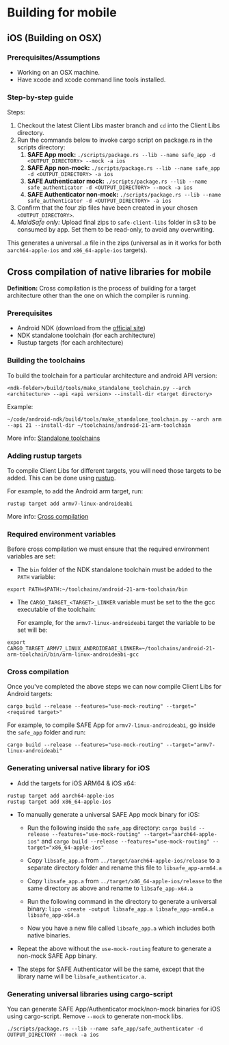 # Building for mobile

## iOS (Building on OSX)

### Prerequisites/Assumptions

- Working on an OSX machine.
- Have xcode and xcode command line tools installed.

### Step-by-step guide

Steps:

1. Checkout the latest Client Libs master branch and `cd` into the Client Libs directory.
1. Run the commands below to invoke cargo script on package.rs in the scripts directory:
    1. **SAFE App mock:** `./scripts/package.rs --lib --name safe_app -d <OUTPUT_DIRECTORY> --mock -a ios`
    1. **SAFE App non-mock:** `./scripts/package.rs --lib --name safe_app -d <OUTPUT_DIRECTORY> -a ios`
    1. **SAFE Authenticator mock:** `./scripts/package.rs --lib --name safe_authenticator -d <OUTPUT_DIRECTORY> --mock -a ios`
    1. **SAFE Authenticator non-mock:** `./scripts/package.rs --lib --name safe_authenticator -d <OUTPUT_DIRECTORY> -a ios`
1. Confirm that the four zip files have been created in your chosen `<OUTPUT_DIRECTORY>`.
1. *MaidSafe only:* Upload final zips to `safe-client-libs` folder in s3 to be consumed by app. Set them to be read-only, to avoid any overwriting.

This generates a universal .a file in the zips (universal as in it works for both `aarch64-apple-ios` and `x86_64-apple-ios` targets).

## Cross compilation of native libraries for mobile

**Definition:** Cross compilation is the process of building for a target architecture other than the one on which the compiler is running.

### Prerequisites

- Android NDK (download from the [official site](https://developer.android.com/ndk/downloads/))
- NDK standalone toolchain (for each architecture)
- Rustup targets (for each architecture)

### Building the toolchains

To build the toolchain for a particular architecture and android API version:

```
<ndk-folder>/build/tools/make_standalone_toolchain.py --arch <architecture> --api <api version> --install-dir <target directory>
```

Example:

```
~/code/android-ndk/build/tools/make_standalone_toolchain.py --arch arm --api 21 --install-dir ~/toolchains/android-21-arm-toolchain
```

More info: [Standalone toolchains](https://developer.android.com/ndk/guides/standalone_toolchain)

### Adding rustup targets

To compile Client Libs for different targets, you will need those targets to be added. This can be done using [rustup](https://github.com/rust-lang-nursery/rustup.rs).

For example, to add the Android arm target, run:

```
rustup target add armv7-linux-androideabi
```

More info: [Cross compilation](https://github.com/rust-lang-nursery/rustup.rs#cross-compilation)

### Required environment variables

Before cross compilation we must ensure that the required environment variables are set:

- The `bin` folder of the NDK standalone toolchain must be added to the `PATH` variable:

```
export PATH=$PATH:~/toolchains/android-21-arm-toolchain/bin
```
    
- The `CARGO_TARGET_<TARGET>_LINKER` variable must be set to the the gcc executable of the toolchain:
    
    For example, for the `armv7-linux-androideabi` target the variable to be set will be:

```
export CARGO_TARGET_ARMV7_LINUX_ANDROIDEABI_LINKER=~/toolchains/android-21-arm-toolchain/bin/arm-linux-androideabi-gcc
```

### Cross compilation

Once you've completed the above steps we can now compile Client Libs for Android targets:

```
cargo build --release --features="use-mock-routing" --target="<required target>"
```

For example, to compile SAFE App for `armv7-linux-androideabi`, go inside the `safe_app` folder and run:

```
cargo build --release --features="use-mock-routing" --target="armv7-linux-androideabi"
```

### Generating universal native library for iOS

- Add the targets for iOS ARM64 & iOS x64:

```
rustup target add aarch64-apple-ios
rustup target add x86_64-apple-ios
```

- To manually generate a universal SAFE App mock binary for iOS:
    - Run the following inside the `safe_app` directory:
`cargo build --release --features="use-mock-routing" --target="aarch64-apple-ios"` and `cargo build --release --features="use-mock-routing" --target="x86_64-apple-ios"`
    - Copy `libsafe_app.a` from `../target/aarch64-apple-ios/release` to a separate directory folder and rename this file to `libsafe_app-arm64.a`
    - Copy `libsafe_app.a` from `../target/x86_64-apple-ios/release` to the same directory as above and rename to `libsafe_app-x64.a`
    - Run the following command in the directory to generate a universal binary: `lipo -create -output libsafe_app.a libsafe_app-arm64.a libsafe_app-x64.a`

    - Now you have a new file called `libsafe_app.a` which includes both native binaries.

- Repeat the above without the `use-mock-routing` feature to generate a non-mock SAFE App binary.
- The steps for SAFE Authenticator will be the same, except that the library name will be `libsafe_authenticator.a`.

### Generating universal libraries using cargo-script

You can generate SAFE App/Authenticator mock/non-mock binaries for iOS using cargo-script. Remove `--mock` to generate non-mock libs.

```
./scripts/package.rs --lib --name safe_app/safe_authenticator -d OUTPUT_DIRECTORY --mock -a ios
```